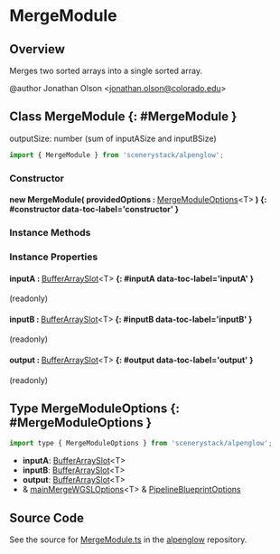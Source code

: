 # MergeModule

## Overview

Merges two sorted arrays into a single sorted array.

@author Jonathan Olson &lt;jonathan.olson@colorado.edu&gt;

## Class MergeModule {: #MergeModule }


outputSize: number (sum of inputASize and inputBSize)

```js
import { MergeModule } from 'scenerystack/alpenglow';
```
### Constructor

#### new MergeModule( providedOptions : <span style="font-weight: 400;">[MergeModuleOptions](../alpenglow/MergeModule.md#MergeModuleOptions)&lt;T&gt;</span> ) {: #constructor data-toc-label='constructor' }

### Instance Methods



### Instance Properties

#### inputA : <span style="font-weight: 400;">[BufferArraySlot](../alpenglow/BufferArraySlot.md)&lt;T&gt;</span> {: #inputA data-toc-label='inputA' }

(readonly)

#### inputB : <span style="font-weight: 400;">[BufferArraySlot](../alpenglow/BufferArraySlot.md)&lt;T&gt;</span> {: #inputB data-toc-label='inputB' }

(readonly)

#### output : <span style="font-weight: 400;">[BufferArraySlot](../alpenglow/BufferArraySlot.md)&lt;T&gt;</span> {: #output data-toc-label='output' }

(readonly)



## Type MergeModuleOptions {: #MergeModuleOptions }


```js
import type { MergeModuleOptions } from 'scenerystack/alpenglow';
```


- **inputA**: [BufferArraySlot](../alpenglow/BufferArraySlot.md)&lt;T&gt;
- **inputB**: [BufferArraySlot](../alpenglow/BufferArraySlot.md)&lt;T&gt;
- **output**: [BufferArraySlot](../alpenglow/BufferArraySlot.md)&lt;T&gt;
- &amp; [mainMergeWGSLOptions](../alpenglow/mainMergeWGSL.md#mainMergeWGSLOptions)&lt;T&gt; &amp; [PipelineBlueprintOptions](../alpenglow/PipelineBlueprint.md#PipelineBlueprintOptions)




## Source Code

See the source for [MergeModule.ts](https://github.com/phetsims/alpenglow/blob/main/js/webgpu/modules/gpu/MergeModule.ts) in the [alpenglow](https://github.com/phetsims/alpenglow) repository.

